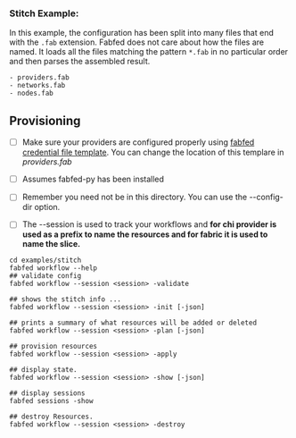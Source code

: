 ### Stitch Example:

In this example, the configuration has been split into many files that end with the ```.fab``` extension.
Fabfed does not care about how the files are named. It loads all the files matching the pattern ```*.fab``` in no particular order and then parses the assembled result. 

    - providers.fab
    - networks.fab
    - nodes.fab

## Provisioning

- [ ] Make sure your providers are configured properly using [fabfed credential file template](../../config/fabfed_credentials_template.yml). You can change the location of this templare in <i>providers.fab</i>
- [ ] Assumes fabfed-py has been installed
- [ ] Remember you need not be in this directory. You can use the --config-dir option.  
- [ ] The --session is used to track your workflows and <b>for chi provider is used as a prefix to name the resources and for fabric it is used to name the slice.</b>


```
cd examples/stitch
fabfed workflow --help
## validate config
fabfed workflow --session <session> -validate

## shows the stitch info ... 
fabfed workflow --session <session> -init [-json]

## prints a summary of what resources will be added or deleted
fabfed workflow --session <session> -plan [-json]

## provision resources
fabfed workflow --session <session> -apply

## display state. 
fabfed workflow --session <session> -show [-json]

## display sessions
fabfed sessions -show

## destroy Resources. 
fabfed workflow --session <session> -destroy
```
